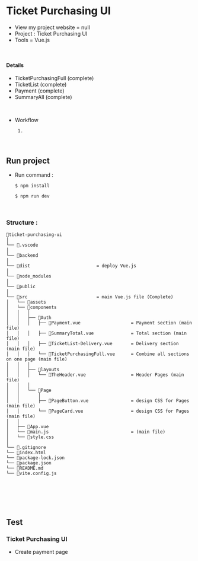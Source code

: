 # Ticket Purchasing UI
- View my project website = null
- Project : Ticket Purchasing UI
- Tools = Vue.js
</br>

#### Details
- TicketPurchasingFull (complete)
- TicketList (complete)
- Payment (complete)
- SummaryAll (complete)
</br>

- Workflow
    ```
     1. 
    ```
</br>

## Run project
- Run command :
    ```
    $ npm install
    ```
    ```
    $ npm run dev
    ```

</br>

### Structure :
```
📁ticket-purchasing-ui
│
└── 📁.vscode
│
└── 📁backend
│
└── 📁dist			        	  = deploy Vue.js
│
└── 📁node_modules
│
└── 📁public
│
└── 📁src				          = main Vue.js file (์Complete)
│   └── 📁assets
│   └── 📁components
│   │   │
│   │   ├── 📁Auth
│   │   │   ├── 📄Payment.vue                   = Payment section (main file)
│   │   │   ├── 📄SummaryTotal.vue              = Total section (main file)
│   │   │   ├── 📄TicketList-Delivery.vue       = Delivery section (main file)
│   │   │   └── 📄TicketPurchasingFull.vue      = Combine all sections on one page (main file)
│   │   │
│   │   ├── 📁layouts
│   │   │   └── 📄TheHeader.vue                 = Header Pages (main file)
│   │   │
│   │   └── 📁Page
│   │       │
│   │       ├── 📄PageButton.vue                = design CSS for Pages (main file)
│   │       └── 📄PageCard.vue                  = design CSS for Pages (main file)
│   │
│   ├── 📄App.vue
│   └── 📄main.js                               = (main file)
│   └── 📄style.css
│       			
└── 📄.gitignore	
└── 📄index.html
└── 📄package-lock.json
└── 📄package.json					
└── 📄README.md
└── 📄vite.config.js
```

</br></br></br></br>

## Test
### Ticket Purchasing UI
- Create payment page